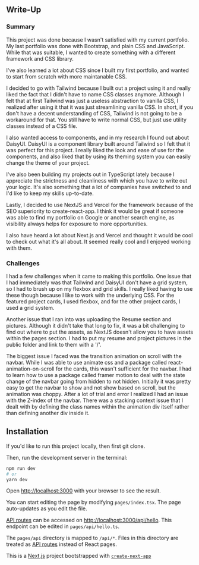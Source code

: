 ## Write-Up

### Summary

This project was done because I wasn't satisfied with my current portfolio. My last portfolio was done with Bootstrap, and plain CSS and JavaScript. While that was suitable, I wanted to create something with a different framework and CSS library.

I've also learned a lot about CSS since I built my first portfolio, and wanted to start from scratch with more maintanable CSS.

I decided to go with Tailwind because I built out a project using it and really liked the fact that I didn't have to name CSS classes anymore. Although I felt that at first Tailwind was just a useless abstraction to vanilla CSS, I realized after using it that it was just streamlining vanilla CSS. In short, if you don't have a decent understanding of CSS, Tailwind is not going to be a workaround for that. You still have to write normal CSS, but just use utility classes instead of a CSS file.

I also wanted access to components, and in my research I found out about DaisyUI. DaisyUI is a component library built around Tailwind so I felt that it was perfect for this project. I really liked the look and ease of use for the components, and also liked that by using its theming system you can easily change the theme of your project.

I've also been building my projects out in TypeScript lately because I appreciate the strictness and cleanliness with which you have to write out your logic. It's also something that a lot of companies have switched to and I'd like to keep my skills up-to-date.

Lastly, I decided to use NextJS and Vercel for the framework because of the SEO superiority to create-react-app. I think it would be great if someone was able to find my portfolio on Google or another search engine, as visibility always helps for exposure to more opportunities.

I also have heard a lot about Next.js and Vercel and thought it would be cool to check out what it's all about. It seemed really cool and I enjoyed working with them.

### Challenges

I had a few challenges when it came to making this portfolio. One issue that I had immediately was that Tailwind and DaisyUI don't have a grid system, so I had to brush up on my flexbox and grid skills. I really liked having to use these though because I like to work with the underlying CSS. For the featured project cards, I used flexbox, and for the other project cards, I used a grid system.

Another issue that I ran into was uploading the Resume section and pictures. Although it didn't take that long to fix, it was a bit challenging to find out where to put the assets, as NextJS doesn't allow you to have assets within the pages section. I had to put my resume and project pictures in the public folder and link to them with a '/'.

The biggest issue I faced was the transition animation on scroll with the navbar. While I was able to use animate css and a package called react-animation-on-scroll for the cards, this wasn't sufficient for the navbar. I had to learn how to use a package called framer motion to deal with the state change of the navbar going from hidden to not hidden. Initially it was pretty easy to get the navbar to show and not show based on scroll, but the animation was choppy. After a lot of trial and error I realized I had an issue with the Z-index of the navbar. There was a stacking context issue that I dealt with by defining the class names within the animation div itself rather than defining another div inside it.

## Installation

If you'd like to run this project locally, then first git clone.

Then, run the development server in the terminal:

```bash
npm run dev
# or
yarn dev
```

Open [http://localhost:3000](http://localhost:3000) with your browser to see the result.

You can start editing the page by modifying `pages/index.tsx`. The page auto-updates as you edit the file.

[API routes](https://nextjs.org/docs/api-routes/introduction) can be accessed on [http://localhost:3000/api/hello](http://localhost:3000/api/hello). This endpoint can be edited in `pages/api/hello.ts`.

The `pages/api` directory is mapped to `/api/*`. Files in this directory are treated as [API routes](https://nextjs.org/docs/api-routes/introduction) instead of React pages.

This is a [Next.js](https://nextjs.org/) project bootstrapped with [`create-next-app`](https://github.com/vercel/next.js/tree/canary/packages/create-next-app)
